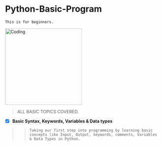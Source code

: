 # Python-Basic-Program
`This is for beginners. `

<img align="center" alt="Coding" width="250" src="https://encrypted-tbn0.gstatic.com/images?q=tbn:ANd9GcRRsAZCz09UUtpzN6oTeZbmy9UBiTm6w3YTxw&usqp=CAU">

> ALL BASIC TOPICS COVERED.

- [x] **Basic Syntax, Keywords, Variables & Data types**
> > `Taking our first step into programming by learning basic concepts like Input, Output, keywords, comments, Variables & Data Types in Python.`